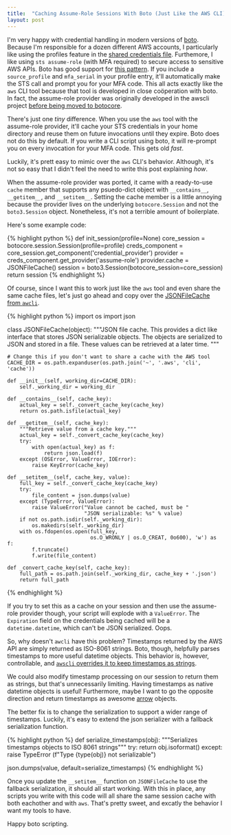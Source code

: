 ```yaml
---
title:  "Caching Assume-Role Sessions With Boto (Just Like the AWS CLI)"
layout: post
---
```


I'm very happy with credential handling in modern versions of [boto][boto].
Because I'm responsible for a dozen different AWS accounts,
I particularly like using the profiles feature in the [shared credentials file][shared-creds].
Furthemore, I like using `sts assume-role` (with MFA required) to secure access to sensitive AWS APIs.
Boto has good support for [this pattern][assume-role].
If you include a `source_profile` and `mfa_serial` in your profile entry,
it'll automatically make the STS call and prompt you for your MFA code.
This all acts exactly like the `aws` CLI tool because that tool is developed in close coöperation with boto.
In fact, the assume-role provider was originally developed in the awscli project [before being moved to botocore][assume-role-port].

There's just one _tiny_ difference.
When you use the `aws` tool with the assume-role provider,
it'll cache your STS credentials in your home directory and reuse them on future invocations until they expire.
Boto does not do this by default.
If you write a CLI script using boto, it will re-prompt you on every invocation for your MFA code.
This gets old _fast_.

Luckily, it's prett easy to mimic over the `aws` CLI's behavior.
Although, it's not so easy that I didn't feel the need to write this post explaining _how_.

When the assume-role provider was ported, it came with a ready-to-use `cache` member that supports any psuedo-dict object with `__contains__`, `__getitem__`, and `__setitem__`.
Setting the cache member is a little annoying because the provider lives on the underlying `botocore.Session` and not the `boto3.Session` object.
Nonetheless, it's not a terrible amount of boilerplate.

Here's some example code:

{% highlight python %}
def init_session(profile=None)
    core_session = botocore.session.Session(profile=profile)
    creds_component = core_session.get_component('credential_provider')
    provider = creds_component.get_provider('assume-role')
    provider.cache = JSONFileCache()
    session = boto3.Session(botocore_session=core_session)
    return session
{% endhighlight %}

Of course, since I want this to work just like the `aws` tool and even share the same cache files,
let's just go ahead and copy over the [JSONFileCache from `awcli`][json-file-cache].

{% highlight python %}
import os
import json

class JSONFileCache(object):
    """JSON file cache.
    This provides a dict like interface that stores JSON serializable
    objects.
    The objects are serialized to JSON and stored in a file.  These
    values can be retrieved at a later time.
    """

    # Change this if you don't want to share a cache with the AWS tool
    CACHE_DIR = os.path.expanduser(os.path.join('~', '.aws', 'cli', 'cache'))

    def __init__(self, working_dir=CACHE_DIR):
        self._working_dir = working_dir

    def __contains__(self, cache_key):
        actual_key = self._convert_cache_key(cache_key)
        return os.path.isfile(actual_key)

    def __getitem__(self, cache_key):
        """Retrieve value from a cache key."""
        actual_key = self._convert_cache_key(cache_key)
        try:
            with open(actual_key) as f:
                return json.load(f)
        except (OSError, ValueError, IOError):
            raise KeyError(cache_key)

    def __setitem__(self, cache_key, value):
        full_key = self._convert_cache_key(cache_key)
        try:
            file_content = json.dumps(value)
        except (TypeError, ValueError):
            raise ValueError("Value cannot be cached, must be "
                             "JSON serializable: %s" % value)
        if not os.path.isdir(self._working_dir):
            os.makedirs(self._working_dir)
        with os.fdopen(os.open(full_key,
                               os.O_WRONLY | os.O_CREAT, 0o600), 'w') as f:
            f.truncate()
            f.write(file_content)

    def _convert_cache_key(self, cache_key):
        full_path = os.path.join(self._working_dir, cache_key + '.json')
        return full_path
{% endhighlight %}

If you try to set this as a cache on your session and then use the assume-role provider though, your script will explode with a `ValueError`.
The `Expiration` field on the credentials being cached will be a `datetime.datetime`, which can't be JSON serialized.
Oops.

So, why doesn't `awcli` have this problem?
Timestamps returned by the AWS API are simply returned as ISO-8061 strings.
Boto, though, helpfully parses timestamps to more useful datetime objects.
This behavior is, however, controllable, and [`awscli` overrides it to keep timestamps as strings][aws-timestamp-parsing].

We could also modify timestamp processing on our session to return them as strings,
but that's unnecessarily limiting.
Having timestamps as native datetime objects is useful!
Furthermore, maybe I want to go the opposite direction and return timestamps as awesome [arrow][arrow] objects.

The better fix is to change the serialization to support a wider range of timestamps.
Luckily, it's easy to extend the json serializer with a fallback serialization function.

{% highlight python %}
def serialize_timestamps(obj):
    """Serializes timestamps objects to ISO 8061 strings"""
    try:
        return obj.isoformat()
    except:
        raise TypeError (f"Type {type(obj)} not serializable")

json.dumps(value, default=serialize_timestamps)
{% endhighlight %}

Once you update the `__setitem__` function on `JSONFileCache` to use the fallback serialization, it should all start working.
With this in place, any scripts you write with this code will all share the same session cache with both eachother and with `aws`.
That's pretty sweet, and excatly the behavior I want my tools to have.

Happy boto scripting.


[boto]: https://boto3.readthedocs.io/en/latest/index.html
[shared-creds]: https://boto3.readthedocs.io/en/latest/guide/configuration.html#shared-credentials-file
[assume-role]: https://boto3.readthedocs.io/en/latest/guide/configuration.html#assume-role-provider
[assume-role-port]: https://github.com/boto/botocore/commit/2dae76f52ae63db3304b5933730ea5efaaaf2bfc#diff-dcd72ae45553af71f1ceafb2d4ee5dcf
[json-file-cache]: https://github.com/aws/aws-cli/blob/ad914b745ebcae76186512d91ed9e817be29bd46/awscli/customizations/assumerole.py
[aws-timestamp-parsing]: https://github.com/aws/aws-cli/blob/ad914b745ebcae76186512d91ed9e817be29bd46/awscli/customizations/scalarparse.py
[arrow]: http://crsmithdev.com/arrow/